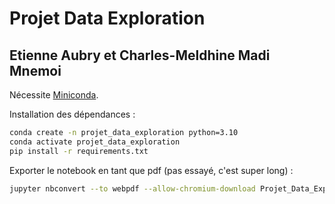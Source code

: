 # Projet Data Exploration

## Etienne Aubry et Charles-Meldhine Madi Mnemoi

Nécessite [Miniconda](https://conda.io/miniconda.html).

Installation des dépendances :

```bash
conda create -n projet_data_exploration python=3.10
conda activate projet_data_exploration
pip install -r requirements.txt
```

Exporter le notebook en tant que pdf (pas essayé, c'est super long) :
```bash
jupyter nbconvert --to webpdf --allow-chromium-download Projet_Data_Exploration.ipynb
```
